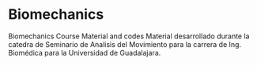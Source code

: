 # Biomechanics
Biomechanics Course Material and codes
Material desarrollado durante la catedra de Seminario de Analisis del Movimiento para la carrera de Ing. Biomédica para la Universidad de Guadalajara.

